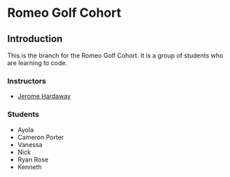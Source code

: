 # Romeo Golf Cohort

## Introduction

This is the branch for the Romeo Golf Cohort. It is a group of students who are learning to code.

### Instructors

- [Jerome Hardaway](https//:www.twitter.com/jeromehardaway)

### Students

- Ayola
- Cameron Porter
- Vanessa
- Nick
- Ryan Rose
- Kenneth